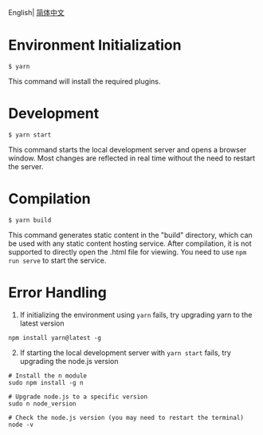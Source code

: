 English| [简体中文](./README_cn.md)

# Environment Initialization

```
$ yarn
```

This command will install the required plugins.

# Development

```
$ yarn start
```

This command starts the local development server and opens a browser window. Most changes are reflected in real time without the need to restart the server.

# Compilation

```
$ yarn build
```

This command generates static content in the "build" directory, which can be used with any static content hosting service. After compilation, it is not supported to directly open the .html file for viewing. You need to use `npm run serve` to start the service.

# Error Handling
1. If initializing the environment using `yarn` fails, try upgrading yarn to the latest version
```
npm install yarn@latest -g
```
2. If starting the local development server with `yarn start` fails, try upgrading the node.js version
```
# Install the n module
sudo npm install -g n

# Upgrade node.js to a specific version
sudo n node_version

# Check the node.js version (you may need to restart the terminal)
node -v
```